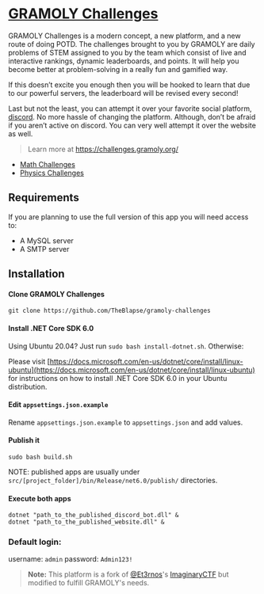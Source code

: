 # [GRAMOLY Challenges](https://challenges.gramoly.org)
GRAMOLY Challenges is a modern concept, a new platform, and a new route of doing POTD. The challenges brought to you by GRAMOLY are daily problems of STEM assigned to you by the team which consist of live and interactive rankings, dynamic leaderboards, and points. It will help you become better at problem-solving in a really fun and gamified way.

If this doesn’t excite you enough then you will be hooked to learn that due to our powerful servers, the leaderboard will be revised every second!

Last but not the least, you can attempt it over your favorite social platform, [discord](https://gramoly.org/discord). No more hassle of changing the platform. Although, don’t be afraid if you aren’t active on discord. You can very well attempt it over the website as well.

> Learn more at https://challenges.gramoly.org/ 

- [Math Challenges](https://math-challenges.gramoly.org)
- [Physics Challenges](https://physics-challenges.gramoly.org)



## Requirements

If you are planning to use the full version of this app you will need access to:

- A MySQL server
- A SMTP server 


## Installation

#### Clone GRAMOLY Challenges

```
git clone https://github.com/TheBlapse/gramoly-challenges
```

#### Install .NET Core SDK 6.0

Using Ubuntu 20.04? Just run `sudo bash install-dotnet.sh`. Otherwise:

Please visit [https://docs.microsoft.com/en-us/dotnet/core/install/linux-ubuntu](https://docs.microsoft.com/en-us/dotnet/core/install/linux-ubuntu) for instructions on how to install .NET Core SDK 6.0 in your Ubuntu distribution.

#### Edit `appsettings.json.example`

Rename `appsettings.json.example` to `appsettings.json` and add values.

#### Publish it

```
sudo bash build.sh
```

NOTE: published apps are usually under `src/[project_folder]/bin/Release/net6.0/publish/` directories.

#### Execute both apps

<!-- [TODO] Add scripts to auto generate systemd service files  -->

```
dotnet "path_to_the_published_discord_bot.dll" &
dotnet "path_to_the_published_website.dll" &
```

### Default login:
username: `admin`
password: `Admin123!`


> **Note:** This platform is a fork of [@Et3rnos](https://github.com/Et3rnos/)'s [ImaginaryCTF](https://github.com/Et3rnos/ImaginaryCTF) but modified to fulfill GRAMOLY's needs.
